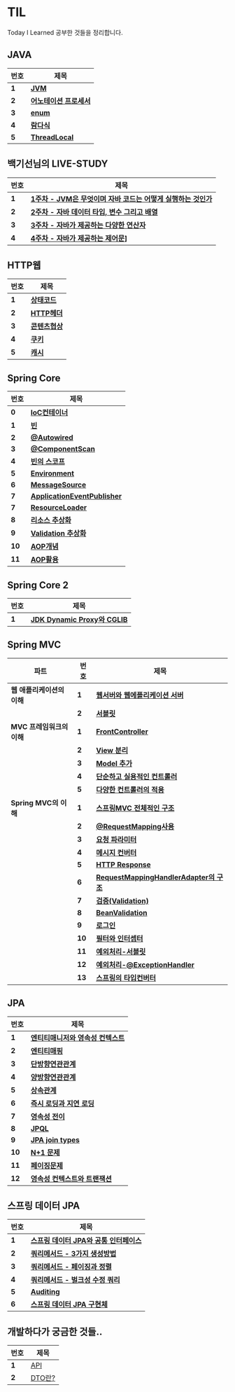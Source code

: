 # TIL
Today I Learned 공부한 것들을 정리합니다.

## JAVA
| **번호** |  **제목**  |
| ------ | ------------------------------------------------------------------ |
| **1** |**[JVM](./자바/JVM.md)**|
| **2** |**[어노테이션 프로세서](./자바/어노테이션프로세서.md)**|
| **3** |**[enum](./자바/enum.md)**|
| **4** |**[람다식](./자바/람다식.md)**|
| **5** |**[ThreadLocal](./자바/ThreadLocal.md)**|

## 백기선님의 LIVE-STUDY
| **번호** |  **제목**  |
| ------ | ------------------------------------------------------------------ |
| **1** |**[1주차 - JVM은 무엇이며 자바 코드는 어떻게 실행하는 것인가](./자바/live-study/1주차.md)**|
| **2** |**[2주차 - 자바 데이터 타입, 변수 그리고 배열](./자바/live-study/2주차.md)**|
| **3** |**[3주차 - 자바가 제공하는 다양한 연산자](./자바/live-study/3주차.md)**|
| **4** |**[4주차 - 자바가 제공하는 제어문](./자바/live-study/4주차.md)]**|

## HTTP웹
| **번호** |  **제목**  |
| ------ | ------------------------------------------------------------------ |
| **1** |**[상태코드](/HTTP/HTTP상태코드.md)**|
| **2** |**[HTTP헤더](/HTTP/HTTP헤더.md)**|
| **3** |**[콘텐츠협상](/HTTP/content_negotiation.md)**|
| **4** |**[쿠키](/HTTP/쿠키.md)**|
| **5** |**[캐시](/HTTP/캐시.md)**|

## Spring Core
| **번호** |  **제목**  |
| ------ | ------------------------------------------------------------------ |
| **0** |**[IoC컨테이너](./SpringCore/IoC.md)**|
| **1** |**[빈](./SpringCore/Bean.md)**|
| **2** |**[@Autowired](./SpringCore/@Autowired.md)**|
| **3** |**[@ComponentScan](./SpringCore/컴포넌트와스캔.md)**|
| **4** |**[빈의 스코프](./SpringCore/빈의스코프.md)**|
| **5** |**[Environment](./SpringCore/Environment.md)**|
| **6** |**[MessageSource](./SpringCore/MessageSource.md)**|
| **7** |**[ApplicationEventPublisher](./SpringCore/ApplicationEventPublisher.md)**|
| **7** |**[ResourceLoader](./SpringCore/ResourceLoader.md)**|
| **8** |**[리소스 추상화](./SpringCore/리소스추상화.md)**|
| **9** |**[Validation 추상화](./SpringCore/Validation추상화.md)**|
| **10** |**[AOP개념](./SpringCore/AoP개념.md)**|
| **11** |**[AOP활용](./SpringCore/AoP활용.md)**|

## Spring Core 2
| **번호** |  **제목**  |
| ------ | ------------------------------------------------------------------ |
| **1** |**[JDK Dynamic Proxy와 CGLIB](./SpringCore/SpringCore_Advanced/JDK동적프록시_vs_CGLIB.md)**|

## Spring MVC
| **파트** |  **번호**  | **제목** |
| --------- | ------ |------------------------------------------------------------------ |
| **웹 애플리케이션의 이해** | **1** |**[웹서버와 웹에플리케이션 서버](/SpringMVC/웹애플리케이션의이해/웹서버&WAS.md)**|
| | **2** |**[서블릿](/SpringMVC/웹애플리케이션의이해/서블릿.md)**|
| **MVC 프레임워크의 이해** | **1** | **[FrontController](/SpringMVC/MVC프레임워크의이해/front-controller_pattern.md)**|
| | **2** |**[View 분리](/SpringMVC/MVC프레임워크의이해/view의분리.md)**|
| | **3** |**[Model 추가](/SpringMVC/MVC프레임워크의이해/view의분리.md)**|
| | **4** |**[단순하고 실용적인 컨트롤러](/SpringMVC/MVC프레임워크의이해/단순실용컨트롤러.md)**|
| | **5** |**[다양한 컨트롤러의 적용](/SpringMVC/MVC프레임워크의이해/여러컨트롤러적용.md)**|
| **Spring MVC의 이해** | **1** | **[스프링MVC 전체적인 구조](/SpringMVC/SpringMVC/스프링MVC구조.md)**|
| | **2** | **[@RequestMapping사용](/SpringMVC/SpringMVC/@RequestMapping.md)** |
| | **3** | **[요청 파라미터](/SpringMVC/SpringMVC/Http요청파라미터.md)** |
| | **4** | **[메시지 컨버터](/SpringMVC/SpringMVC/HttpMessageConverter.md)** |
| | **5** | **[HTTP Response](/SpringMVC/SpringMVC/Http응답.md)** |
| | **6** | **[RequestMappingHandlerAdapter의 구조](/SpringMVC/SpringMVC/RequestMappingHandlerAdapter구조.md)** |
| | **7** | **[검증(Validation)](/SpringMVC/SpringMVC2/검증.md)** |
| | **8** | **[BeanValidation](/SpringMVC/SpringMVC2/BeanValidation.md)** |
| | **9** | **[로그인](/SpringMVC/SpringMVC2/로그인.md)** |
| | **10** | **[필터와 인터셉터](/SpringMVC/SpringMVC2/필터와인터셉터.md)** |
| | **11** | **[예외처리-서블릿](/SpringMVC/SpringMVC2/예외처리_서블릿.md)** |
| | **12** | **[예외처리-@ExceptionHandler](/SpringMVC/SpringMVC2/@ExceptionHandler.md)** |
| | **13** | **[스프링의 타입컨버터](/SpringMVC/SpringMVC2/스프링Converter.md)** |

## JPA
|  **번호**  | **제목** |
| --------- | ------ |
| **1** | **[엔티티매니저와 영속성 컨텍스트](/JPA/엔티티매니저.md)** |
| **2** | **[엔티티매핑](/JPA/엔티티매핑.md)** |
| **3** | **[단방향연관관계](/JPA/단방향연관관계.md)** |
| **4** | **[양방향연관관계](/JPA/양방향연관관계.md)** |
| **5** | **[상속관계](/JPA/상속관계매핑.md)** |
| **6** | **[즉시 로딩과 지연 로딩](/JPA/즉시로딩과지연로딩.md)** |
| **7** | **[영속성 전이](/JPA/영속성전이.md)** |
| **8** | **[JPQL](/JPA/JPQL.md)** |
| **9** | **[JPA join types](/JPA/JPA조인타입.md)** |
| **10** | **[N+1 문제](/JPA/N+1문제.md)** |
| **11** | **[페이징문제](/JPA/페이징과한계돌파.md)** |
| **12** | **[영속성 컨텍스트와 트랜잭션](/JPA/영속성컨텍스트와트랜잭션.md)** |

## 스프링 데이터 JPA
| **번호** | **제목** |
| ------- | ------- |
| **1** | **[스프링 데이터 JPA와 공통 인터페이스](/JPA/SpringDataJPA/스프링_데이터_JPA와_공통_인터페이스.md)** |
| **2** | **[쿼리메서드 - 3가지 생성방법](/JPA/SpringDataJPA/쿼리메서드_시작.md)** |
| **3** | **[쿼리메서드 - 페이징과 정렬](/JPA/SpringDataJPA/쿼리메서드_페이징과정렬.md)** |
| **4** | **[쿼리메서드 - 벌크성 수정 쿼리](/JPA/SpringDataJPA/벌크성수정쿼리.md)** |
| **5** | **[Auditing](/JPA/SpringDataJPA/Auditing.md)** |
| **6** | **[스프링 데이터 JPA 구현체](/JPA/SpringDataJPA/스프링데이터JPA분석.md)** |

## 개발하다가 궁금한 것들..
| **번호** | **제목** |
| ------- | ----------------- |
| **1** | [API](/정리/API.md) |
| **2** | [DTO란?](/정리/DTO.md) |